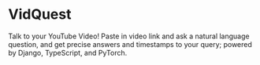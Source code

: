 # VidQuest
Talk to your YouTube Video! Paste in video link and ask a natural language question, and get precise answers and timestamps to your query; powered by Django, TypeScript, and PyTorch.
